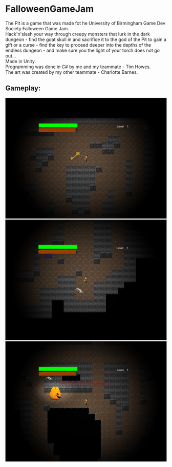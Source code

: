 # FalloweenGameJam
The Pit is a game that was made fot he University of Birmingham Game Dev Society Falloween Game Jam. <br>
Hack'n'slash your way through creepy monsters that lurk in the dark dungeon - find the goat skull in and sacrifice it to the god of the Pit to gain a gift or a curse - find the key to proceed deeper into the depths of the endless dungeon - and make sure you the light of your torch does not go out...  <br>
Made in Unity.<br>
Programming was done in C# by me and my teammate - Tim Howes.<br>
The art was created by my other teammate - Charlotte Barnes.

## Gameplay:
![image 1](1.png?raw=true "Find the key to unlock the door to advance down the dungeon...")
![image 2](2.png?raw=true "Find the skull and sacrifice it in the dark pit...")
![image 3](3.png?raw=true "Be wary of the dangerous monsters!")
